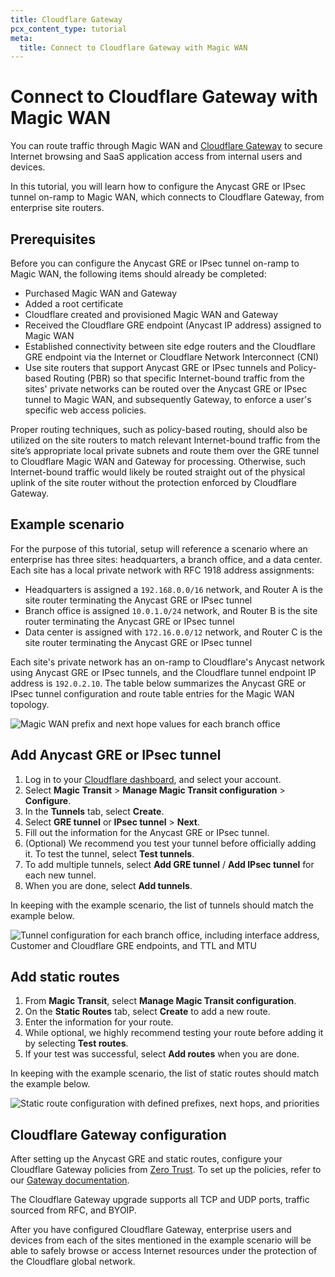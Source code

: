 ```yaml
---
title: Cloudflare Gateway
pcx_content_type: tutorial
meta:
  title: Connect to Cloudflare Gateway with Magic WAN
---
```


# Connect to Cloudflare Gateway with Magic WAN

You can route traffic through Magic WAN and [Cloudflare Gateway](/cloudflare-one/policies/filtering/) to secure Internet browsing and SaaS application access from internal users and devices.

In this tutorial, you will learn how to configure the Anycast GRE or IPsec tunnel on-ramp to Magic WAN, which connects to Cloudflare Gateway, from enterprise site routers.

## Prerequisites

Before you can configure the Anycast GRE or IPsec tunnel on-ramp to Magic WAN, the following items should already be completed:

- Purchased Magic WAN and Gateway
- Added a root certificate
- Cloudflare created and provisioned Magic WAN and Gateway
- Received the Cloudflare GRE endpoint (Anycast IP address) assigned to Magic WAN
- Established connectivity between site edge routers and the Cloudflare GRE endpoint via the Internet or Cloudflare Network Interconnect (CNI)
- Use site routers that support Anycast GRE or IPsec tunnels and Policy-based Routing (PBR) so that specific Internet-bound traffic from the sites' private networks can be routed over the Anycast GRE or IPsec tunnel to Magic WAN, and subsequently Gateway, to enforce a user's specific web access policies.

Proper routing techniques, such as policy-based routing, should also be utilized on the site routers to match relevant Internet-bound traffic from the site’s appropriate local private subnets and route them over the GRE tunnel to Cloudflare Magic WAN and Gateway for processing. Otherwise, such Internet-bound traffic would likely be routed straight out of the physical uplink of the site router without the protection enforced by Cloudflare Gateway.

## Example scenario

For the purpose of this tutorial, setup will reference a scenario where an enterprise has three sites: headquarters, a branch office, and a data center. Each site has a local private network with RFC 1918 address assignments:

- Headquarters is assigned a `192.168.0.0/16` network, and Router A is the site router terminating the Anycast GRE or IPsec tunnel
- Branch office is assigned `10.0.1.0/24` network, and Router B is the site router terminating the Anycast GRE or IPsec tunnel
- Data center is assigned with `172.16.0.0/12` network, and Router C is the site router terminating the Anycast GRE or IPsec tunnel

Each site's private network has an on-ramp to Cloudflare's Anycast network using Anycast GRE or IPsec tunnels, and the Cloudflare tunnel endpoint IP address is `192.0.2.10`. The table below summarizes the Anycast GRE or IPsec tunnel configuration and route table entries for the Magic WAN topology.

![Magic WAN prefix and next hope values for each branch office](/magic-wan/static/tunnel-config-values.png)

## Add Anycast GRE or IPsec tunnel

1. Log in to your [Cloudflare dashboard](https://dash.cloudflare.com), and select your account.
2. Select **Magic Transit** > **Manage Magic Transit configuration** > **Configure**.
3. In the **Tunnels** tab, select **Create**.
4. Select **GRE tunnel** or **IPsec tunnel** > **Next**.
5. Fill out the information for the Anycast GRE or IPsec tunnel.
6. (Optional) We recommend you test your tunnel before officially adding it. To test the tunnel, select **Test tunnels**.
7. To add multiple tunnels, select **Add GRE tunnel** / **Add IPsec tunnel** for each new tunnel.
8. When you are done, select **Add tunnels**.

In keeping with the example scenario, the list of tunnels should match the example below.

![Tunnel configuration for each branch office, including interface address, Customer and Cloudflare GRE endpoints, and TTL and MTU](/magic-wan/static/gre-tunnel-values.png)

## Add static routes

1.  From **Magic Transit**, select **Manage Magic Transit configuration**.
2.  On the **Static Routes** tab, select **Create** to add a new route.
3.  Enter the information for your route.
4.  While optional, we highly recommend testing your route before adding it by selecting **Test routes**.
5.  If your test was successful, select **Add routes** when you are done.

In keeping with the example scenario, the list of static routes should match the example below.

![Static route configuration with defined prefixes, next hops, and priorities](/magic-wan/static/static-route-values.png)

## Cloudflare Gateway configuration

After setting up the Anycast GRE and static routes, configure your Cloudflare Gateway policies from [Zero Trust](https://one.dash.cloudflare.com/). To set up the policies, refer to our [Gateway documentation](/cloudflare-one/policies/filtering/).

The Cloudflare Gateway upgrade supports all TCP and UDP ports, traffic sourced from RFC, and BYOIP.

After you have configured Cloudflare Gateway, enterprise users and devices from each of the sites mentioned in the example scenario will be able to safely browse or access Internet resources under the protection of the Cloudflare global network.
